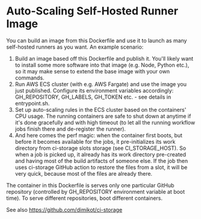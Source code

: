 # Auto-Scaling Self-Hosted Runner Image

You can build an image from this Dockerfile and use it to launch as many
self-hosted runners as you want. An example scenario:

1. Build an image based off this Dockerfile and publish it. You'll likely want
   to install some more software into that image (e.g. Node, Python etc.), so it
   may make sense to extend the base image with your own commands.
2. Run AWS ECS cluster (with e.g. AWS Fargate) and use the image you just
   published. Configure its environment variables accordingly: GH_REPOSITORY,
   GH_LABELS, GH_TOKEN etc. - see details in entrypoint.sh.
3. Set up auto-scaling rules in the ECS cluster based on the containers' CPU
   usage. The running containers are safe to shut down at anytime if it's done
   gracefully and with high timeout (to let all the running workflow jobs finish
   there and de-register the runner).
4. And here comes the perf magic: when the container first boots, but before it
   becomes available for the jobs, it pre-initializes its work directory from
   ci-storage slots storage (see CI_STORAGE_HOST). So when a job is picked up,
   it already has its work directory pre-created and having most of the build
   artifacts of someone else. If the job then uses ci-storage GitHub action to
   restore the files from a slot, it will be very quick, because most of the
   files are already there.

The container in this Dockerfile is serves only one particular GitHub repository
(controlled by GH_REPOSITORY environment variable at boot time). To serve
different repositories, boot different containers.

See also https://github.com/dimikot/ci-storage

